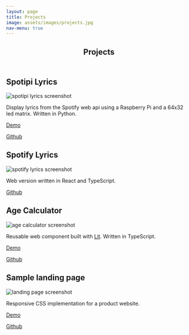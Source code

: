 ```yaml
---
layout: page
title: Projects
image: assets/images/projects.jpg
nav-menu: true
---
```


<!-- Main -->
<div id="main" class="alt">

<!-- One -->
<section id="one">
<div class="inner">
<header class="major">
    <h1>Projects</h1>
</header>

<!-- Content -->
<h2 id="spotipi">Spotipi Lyrics</h2>
<div class="row">
    <div class="6u 12u$(small)">
        <div class="image fit"><img src="{% link assets/images/spotipi-lyrics.png %}"
                alt="spotipi lyrics screenshot" /></div>
    </div>
    <div class="6u$ 12u$(small)">
        <div>
            <p>Display lyrics from the Spotify web api using a Raspberry Pi and a 64x32 led matrix. Written
                in Python.</p>
        </div>
        <div class="row">
            <p><a href="https://www.youtube.com/shorts/PKM1I0vdbhE" target="_blank"
                    class="button special">Demo</a></p>
            <p><a href="https://github.com/sperrow/spotipi-lyrics" target="_blank"
                    class="button icon fa-github">Github</a></p>
        </div>
    </div>
</div>

<h2 id="landing-page">Spotify Lyrics</h2>
<div class="row">
    <div class="6u 12u$(small)">
        <div class="image fit"><img src="{% link assets/images/spotify-lyrics.png %}"
                alt="spotify lyrics screenshot" /></div>
    </div>
    <div class="6u$ 12u$(small)">
        <div>
            <p>Web version written in React and TypeScript.</p>
        </div>
        <div class="row">
            <p><a href="https://github.com/sperrow/spotify-lyrics" target="_blank"
                    class="button icon fa-github">Github</a></p>
        </div>
    </div>
</div>

<h2 id="age-calculator">Age Calculator</h2>
<div class="row">
    <div class="6u 12u$(small)">
        <div class="image fit"><img src="{% link assets/images/age-calculator.png %}"
                alt="age calculator screenshot" /></div>
    </div>
    <div class="6u$ 12u$(small)">
        <div>
            <p>Reusable web component built with <a href="https://lit.dev" target="_blank">Lit</a>. Written
                in TypeScript.</p>
        </div>
        <div class="row">
            <p><a href="https://sperrow.github.io/age-calculator" target="_blank"
                    class="button special">Demo</a></p>
            <p><a href="https://github.com/sperrow/age-calculator" target="_blank"
                    class="button icon fa-github">Github</a></p>
        </div>
    </div>
</div>

<h2 id="landing-page">Sample landing page</h2>
<div class="row">
    <div class="6u 12u$(small)">
        <div class="image fit"><img src="{% link assets/images/landing-page.png %}"
                alt="landing page screenshot" /></div>
    </div>
    <div class="6u$ 12u$(small)">
        <div>
            <p>Responsive CSS implementation for a product website.</p>
        </div>
        <div class="row">
            <p><a href="https://sperrow.github.io/recent-projects/huddle-landing-page-with-curved-sections-master/index.html"
                    target="_blank" class="button special">Demo</a></p>
            <p><a href="https://github.com/sperrow/recent-projects/tree/main/huddle-landing-page-with-curved-sections-master"
                    target="_blank" class="button icon fa-github">Github</a></p>
        </div>
    </div>
</div>

</div>
</section>

</div>
